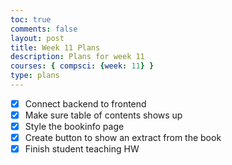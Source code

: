 ```yaml
---
toc: true
comments: false
layout: post
title: Week 11 Plans
description: Plans for week 11
courses: { compsci: {week: 11} }
type: plans
---
```


- [x] Connect backend to frontend
- [x] Make sure table of contents shows up
- [x] Style the bookinfo page
- [x] Create button to show an extract from the book
- [x] Finish student teaching HW